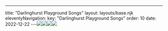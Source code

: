 ---
title: "Darlinghurst Playground Songs"
layout: layouts/base.njk
eleventyNavigation:
  key: "Darlinghurst Playground Songs"
  order: 10
date: 2022-12-22
---![](https://s3.eu-west-1.amazonaws.com/jessicaakerman.com/image-asset.jpeg/img.jpg)![](https://s3.eu-west-1.amazonaws.com/jessicaakerman.com/Broadside+B.jpg)![](https://s3.eu-west-1.amazonaws.com/jessicaakerman.com/Broadside+A.jpg)![](https://s3.eu-west-1.amazonaws.com/jessicaakerman.com/DarlinghurstPlaygroundSongs(OnTheLine)_42.0x29.7_DigitalPrintFromCharcoalAndInkDrawings.jpg)